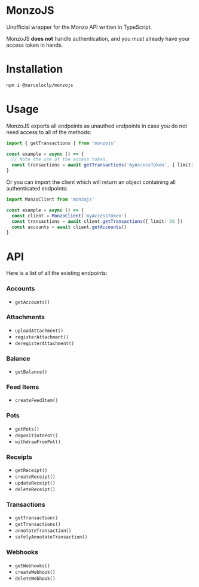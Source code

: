 # MonzoJS

Unofficial wrapper for the Monzo API written in TypeScript.

MonzoJS **does not** handle authentication, and you must already have your access token in hands.

# Installation

```bash
npm i @marceloclp/monzojs
```

# Usage

MonzoJS exports all endpoints as unauthed endpoints in case you do not need access to all of the methods:

```ts
import { getTransactions } from 'monzojs'

const example = async () => {
  // Note the use of the access token.
  const transactions = await getTransactions('myAccessToken', { limit: 50 })
}
```

Or you can import the client which will return an object containing all authenticated endpoints:

```ts
import MonzoClient from 'monzojs'

const example = async () => {
  const client = MonzoClient('myAccessToken')
  const transactions = await client.getTransactions({ limit: 50 })
  const accounts = await client.getAccounts()
}
```

# API

Here is a list of all the existing endpoints:

### Accounts

* `getAccounts()`

### Attachments

* `uploadAttachment()`
* `registerAttachment()`
* `deregisterAttachment()`

### Balance

* `getBalance()`

### Feed Items

* `createFeedItem()`

### Pots

* `getPots()`
* `depositIntoPot()`
* `withdrawFromPot()`

### Receipts

* `getReceipt()`
* `createReceipt()`
* `updateReceipt()`
* `deleteReceipt()`

### Transactions

* `getTransaction()`
* `getTransactions()`
* `annotateTransaction()`
* `safelyAnnotateTransaction()`

### Webhooks

* `getWebhooks()`
* `createWebhook()`
* `deleteWebhook()`